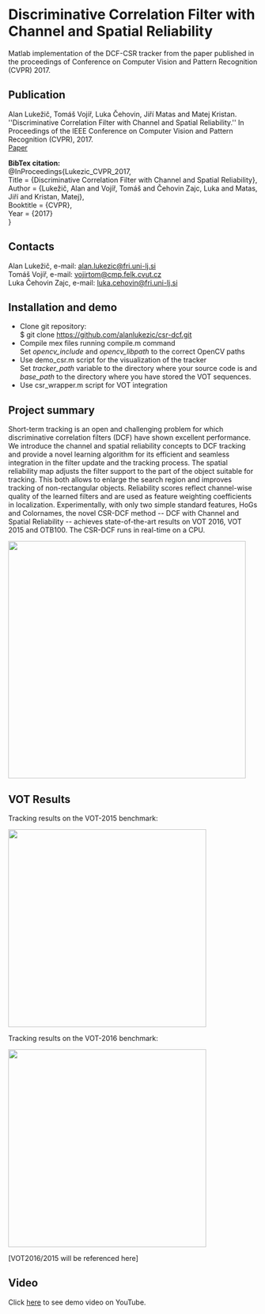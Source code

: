 # Discriminative Correlation Filter with Channel and Spatial Reliability

Matlab implementation of the DCF-CSR tracker from the paper published in the proceedings of Conference on Computer Vision and Pattern Recognition (CVPR) 2017.

## Publication
Alan Lukežič, Tomáš Vojíř, Luka Čehovin, Jiří Matas and Matej Kristan. ''Discriminative Correlation Filter with Channel and Spatial Reliability.'' In Proceedings of the IEEE Conference on Computer Vision and Pattern Recognition (CVPR), 2017.</br>
[Paper](https://arxiv.org/abs/1611.08461)

<b>BibTex citation:</b><br>
@InProceedings{Lukezic_CVPR_2017,<br>
Title = {Discriminative Correlation Filter with Channel and Spatial Reliability},<br>
Author = {Lukežič, Alan and Vojíř, Tomáš and Čehovin Zajc, Luka and Matas, Jiří and Kristan, Matej},<br>
Booktitle = {CVPR},<br>
Year = {2017}<br>
}

## Contacts

Alan Lukežič, e-mail: alan.lukezic@fri.uni-lj.si </br>
Tomáš Vojíř, e-mail: vojirtom@cmp.felk.cvut.cz </br>
Luka Čehovin Zajc, e-mail: luka.cehovin@fri.uni-lj.si </br>

## Installation and demo
* Clone git repository: </br>
    $ git clone https://github.com/alanlukezic/csr-dcf.git
* Compile mex files running compile.m command </br>
	Set <i>opencv_include</i> and <i>opencv_libpath</i> to the correct OpenCV paths
* Use demo_csr.m script for the visualization of the tracker </br>
	Set <i>tracker_path</i> variable to the directory where your source code is and <i>base_path</i> to the directory where you have stored the VOT sequences.
* Use csr_wrapper.m script for VOT integration
	
## Project summary
Short-term tracking is an open and challenging problem for which discriminative correlation filters (DCF) have shown excellent performance. We introduce the channel and spatial reliability concepts to DCF tracking and provide a novel learning algorithm for its efficient and seamless integration in the filter update and the tracking process. The spatial reliability map adjusts the filter support to the part of the object suitable for tracking. This both allows to enlarge the search region and improves tracking of non-rectangular objects. Reliability scores reflect channel-wise quality of the learned filters and are used as feature weighting coefficients in localization. Experimentally, with only two simple standard features, HoGs and Colornames, the novel CSR-DCF method -- DCF with Channel and Spatial Reliability -- achieves state-of-the-art results on VOT 2016, VOT 2015 and OTB100. The CSR-DCF runs in real-time on a CPU.

<p style="width:100%, text-align:center"><a href="url"><img src="https://user-images.githubusercontent.com/12802864/26883749-54b16eae-4b9e-11e7-8506-94c211331218.png" width="480"></a></p>

## VOT Results
Tracking results on the VOT-2015 benchmark:
<div>
<a href="url"><img src="https://user-images.githubusercontent.com/12802864/26885137-0fa669dc-4ba2-11e7-8b41-52adfdfcf767.PNG" text-align="left" width="400"></a>
</div>

Tracking results on the VOT-2016 benchmark:
<div>
<a href="url"><img src="https://user-images.githubusercontent.com/12802864/26885151-1a6049c4-4ba2-11e7-9c30-0c3bf0f87943.PNG" text-align="right" width="400"></a>
</div>

[VOT2016/2015 will be referenced here]

## Video
Click <a href="https://www.youtube.com/watch?v=Yl-grwGch_M">here</a> to see demo video on YouTube.
